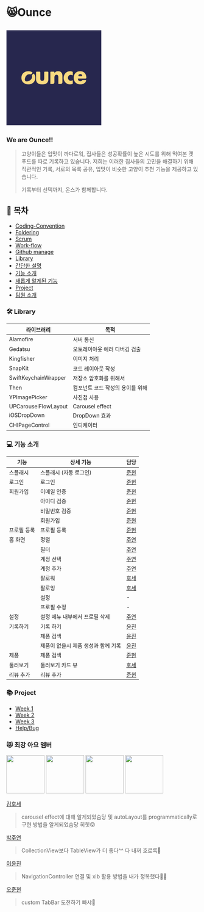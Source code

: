 # 😸Ounce



## <img src="resources/logo1.png" width="250">

### We are Ounce‼️

> 고양이들은 입맛이 까다로워, 집사들은 성공확률이 높은 시도를 위해 먹여본 캣푸드를 따로 기록하고 있습니다.
> 저희는 이러한 집사들의 고민을 해결하기 위해 직관적인 기록, 서로의 목록 공유, 입맛이 비슷한 고양이 추천 기능을 제공하고 있습니다. 
>
> 기록부터 선택까지, 온스가 함께합니다.



## 🍎 목차

- [Coding-Convention](https://github.com/We-are-Ounce/Ounce_iOS/wiki/Ounce_Coding_Convention)
- [Foldering](https://github.com/We-are-Ounce/Ounce_iOS/wiki/Ounce_Foldering)
- [Scrum](https://github.com/We-are-Ounce/Ounce_iOS/wiki/Ounce_iOS_Scrum)
- [Work-flow](https://github.com/We-are-Ounce/Ounce_iOS/wiki/Ounce_Workflow)
- [Github manage](https://github.com/We-are-Ounce/OUNCE_iOS/wiki/Git-manage)
- [Library](#library)
- [간단한 설명](#간단한-설명)
- [기능 소개](#기능-소개)
- [새롭게 알게된 기능](#새롭게-알게된-기능)
- [Project](#projcet)
- [팀원 소개](#팀원)





### 🛠 Library

| 라이브러리           | 목적                             |
| -------------------- | -------------------------------- |
| Alamofire            | 서버 통신                        |
| Gedatsu              | 오토레이아웃 에러 디버깅 검출    |
| Kingfisher           | 이미지 처리                      |
| SnapKit              | 코드 레이아웃 작성               |
| SwiftKeychainWrapper | 저장소 암호화를 위해서           |
| Then                 | 컴포넌트 코드 작성의 용이를 위해 |
| YPImagePicker        | 사진첩 사용                      |
| UPCarouselFlowLayout | Carousel effect                  |
| iOSDropDown          | DropDown 효과                    |
| CHIPageControl       | 인디케이터                       |





### 💻 기능 소개

| 기능        | 상세 기능                           | 담당                                    |
| ----------- | ----------------------------------- | --------------------------------------- |
| 스플래시    | 스플래시 (자동 로그인)              | [준현](https://github.com/5anniversary) |
| 로그인      | 로그인                              | [준현](https://github.com/5anniversary) |
| 회원가입    | 이메일 인증                         | [준현](https://github.com/5anniversary) |
|             | 아이디 검증                         | [준현](https://github.com/5anniversary) |
|             | 비밀번호 검증                       | [준현](https://github.com/5anniversary) |
|             | 회원가입                            | [준현](https://github.com/5anniversary) |
| 프로필 등록 | 프로필 등록                         | [준현](https://github.com/5anniversary) |
| 홈 화면     | 정렬                                | [주연](https://github.com/juyeonblue)   |
|             | 필터                                | [주연](https://github.com/juyeonblue)   |
|             | 계정 선택                           | [주연](https://github.com/juyeonblue)   |
|             | 계정 추가                           | [주연](https://github.com/juyeonblue)   |
|             | 팔로워                              | [호세](https://github.com/psychehose)   |
|             | 팔로잉                              | [호세](https://github.com/psychehose)   |
|             | 설정                                | -                                       |
|             | 프로필 수정                         | -                                       |
| 설정        | 설정 메뉴 내부에서 프로필 삭제      | [주연](https://github.com/juyeonblue)   |
| 기록하기    | 기록 하기                           | [윤진](https://github.com/profitjean)   |
|             | 제품 검색                           | [윤진](https://github.com/profitjean)   |
|             | 제품이 없을시 제품 생성과 함께 기록 | [윤진](https://github.com/profitjean)   |
| 제품        | 제품 검색                           | [준현](https://github.com/5anniversary) |
| 둘러보기    | 둘러보기 카드 뷰                    | [호세](https://github.com/psychehose)   |
| 리뷰 추가   | 리뷰 추가                           | [준현](https://github.com/5anniversary) |



### 📚 Project

- [Week 1](https://github.com/We-are-Ounce/OUNCE_iOS/projects/1)
- [Week 2](https://github.com/We-are-Ounce/OUNCE_iOS/projects/2)
- [Week 3](https://github.com/We-are-Ounce/OUNCE_iOS/projects/3)
- [Help/Bug](https://github.com/We-are-Ounce/OUNCE_iOS/projects/4)





### 😻 최강 아요 멤버

<img src="https://user-images.githubusercontent.com/55732968/86831239-9e044800-c0d1-11ea-8ab9-408db0ed00ab.jpeg" width="100" height = "100">  <img src="https://user-images.githubusercontent.com/55732968/86831306-b07e8180-c0d1-11ea-807c-e7c5cbbd871e.jpeg" width="100" height = "100" >  <img src="https://user-images.githubusercontent.com/55732968/86831405-d015aa00-c0d1-11ea-9cd5-2ac904324133.jpeg" width="100" height = "100 ">  <img src="https://user-images.githubusercontent.com/55732968/86831496-eae81e80-c0d1-11ea-8e01-e6db7ea97d0a.jpeg" height = "100" width = "100" >

[김호세](https://github.com/psychehose )

> carousel effect에 대해 알게되었슴당 및 autoLayout를 programmatically로 구현 방법을 알게되었슴당 히힛😝

[박주연](https://github.com/juyeonblue)

> CollectionView보다 TableView가 더 좋다^^ 다 내꺼 호로록🥤

[이윤진](https://github.com/profitjean )

> NavigationController 연결 및 xib 활용 방법을 내가 정복했다🏋️‍♂️

[오준현](https://github.com/soogoon)

> custom TabBar 도전하기 빠샤🥊







